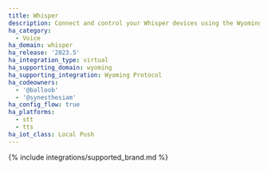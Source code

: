 ```yaml
---
title: Whisper
description: Connect and control your Whisper devices using the Wyoming Protocol integration
ha_category:
  - Voice
ha_domain: whisper
ha_release: '2023.5'
ha_integration_type: virtual
ha_supporting_domain: wyoming
ha_supporting_integration: Wyoming Protocol
ha_codeowners:
  - '@balloob'
  - '@synesthesiam'
ha_config_flow: true
ha_platforms:
  - stt
  - tts
ha_iot_class: Local Push
---
```


{% include integrations/supported_brand.md %}
